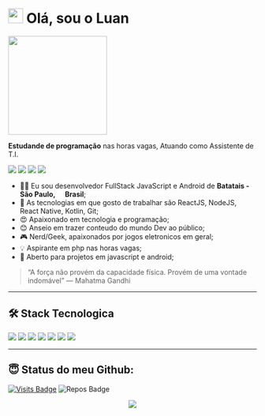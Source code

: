 <h1><img src="https://emojis.slackmojis.com/emojis/images/1531849430/4246/blob-sunglasses.gif?1531849430" width="30"/> Olá, sou o Luan</h1>
  
<img align='center' src='https://media.giphy.com/media/gFPjQ5FmziQVsvexLt/giphy.gif' width='200'>

**Estudande de programação** nas horas vagas, Atuando como Assistente de T.I.  

<a href="https://www.linkedin.com/in/luan-brito-bb0648152/"><img src="https://img.shields.io/badge/linkedin-0077B5.svg?style=for-the-badge&logo=linkedin&logoColor=white"></a>
<a href="https://www.instagram.com/luanm_brito/"><img src="https://img.shields.io/badge/instagram-E4405F.svg?style=for-the-badge&logo=instagram&logoColor=white"></a>
<a href="mailto:luan.m.brito4@gmail.com"><img src="https://img.shields.io/badge/e‑mail-D14836.svg?style=for-the-badge&logo=GMail&logoColor=white"></a>
<a href="https://wa.me/message/ZQYFOVBGAHAZF1"><img src="https://img.shields.io/badge/WHATSAPP-brightgreen?style=for-the-badge&logo=whatsapp&logoColor=white"></a>

<ul>
  <li>🧑‍💻 Eu sou desenvolvedor FullStack JavaScript e Android de <b>Batatais - São Paulo, <img src="https://image.flaticon.com/icons/svg/197/197386.svg" width="13"/> Brasil</b>;</li>
  <li>💾 As tecnologias em que gosto de trabalhar são ReactJS, NodeJS, React Native, Kotlin, Git;</li>
  <li>😍 Apaixonado em tecnologia e programação;</li>
  <li>😊 Anseio em trazer conteudo do mundo Dev ao público;</li>
  <li>🎮 Nerd/Geek, apaixonados por jogos eletronicos em geral;</li>
  <li>💡 Aspirante em php nas horas vagas;</li>
  <li>🤝 Aberto para projetos em javascript e android;</li>
</ul>

> “A força não provém da capacidade física. Provém de uma vontade indomável”
― Mahatma Gandhi
---

## 🛠 Stack Tecnologica

<p>
  <img src="https://img.shields.io/badge/javascript%20-%23323330.svg?&style=for-the-badge&logo=javascript&logoColor=%23F7DF1E"/>
  <img src="https://img.shields.io/badge/typescript%20-%23007ACC.svg?&style=for-the-badge&logo=typescript&logoColor=white"/>
  <img src="https://img.shields.io/badge/react%20-%2320232a.svg?&style=for-the-badge&logo=react&logoColor=%2361DAFB"/>
  <img src="https://img.shields.io/badge/node.js%20-%2343853D.svg?&style=for-the-badge&logo=node.js&logoColor=white"/>
  <img src="https://img.shields.io/badge/git%20-%23F05033.svg?&style=for-the-badge&logo=git&logoColor=white"/>
  <img src="https://img.shields.io/badge/github%20-%23121011.svg?&style=for-the-badge&logo=github&logoColor=white"/>
  <img src="https://img.shields.io/badge/Kotlin%20-%23323330.svg?&style=for-the-badge&logo=android&logoColor=%23F7DF1E%22"/>
</p>

---

## 😇 Status do meu Github:

[![Visits Badge](https://badges.pufler.dev/visits/luanmbrito/luanmbrito?style=for-the-badge)](https://github.com/luanmbrito/luanmbrito)
![Repos Badge](https://badges.pufler.dev/repos/luanmbrito?style=for-the-badge)

<p align = "center">
  <img src = "https://github-readme-stats.vercel.app/api?username=luanmbrito&show_icons=true&theme=algolia&line_height=27">
</p>
